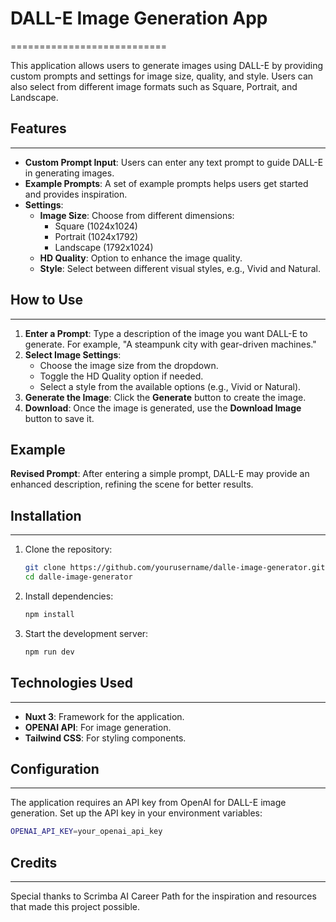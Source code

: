 # DALL-E Image Generation App
===========================

This application allows users to generate images using DALL-E by providing custom prompts and settings for image size, quality, and style. Users can also select from different image formats such as Square, Portrait, and Landscape.

## Features
--------

-   **Custom Prompt Input**: Users can enter any text prompt to guide DALL-E in generating images.
-   **Example Prompts**: A set of example prompts helps users get started and provides inspiration.
-   **Settings**:
    -   **Image Size**: Choose from different dimensions:
        -   Square (1024x1024)
        -   Portrait (1024x1792)
        -   Landscape (1792x1024)
    -   **HD Quality**: Option to enhance the image quality.
    -   **Style**: Select between different visual styles, e.g., Vivid and Natural.

## How to Use
----------

1.  **Enter a Prompt**: Type a description of the image you want DALL-E to generate. For example, "A steampunk city with gear-driven machines."
2.  **Select Image Settings**:
    -   Choose the image size from the dropdown.
    -   Toggle the HD Quality option if needed.
    -   Select a style from the available options (e.g., Vivid or Natural).
3.  **Generate the Image**: Click the **Generate** button to create the image.
4.  **Download**: Once the image is generated, use the **Download Image** button to save it.

Example
-------

**Revised Prompt**: After entering a simple prompt, DALL-E may provide an enhanced description, refining the scene for better results.

## Installation
------------

1.  Clone the repository:

    ```bash
    git clone https://github.com/yourusername/dalle-image-generator.git
    cd dalle-image-generator
    ```

2.  Install dependencies:

    ```bash
    npm install
    ```

3.  Start the development server:

    ```bash
    npm run dev
    ```

## Technologies Used
-----------------

-   **Nuxt 3**: Framework for the application.
-   **OPENAI API**: For image generation.
-   **Tailwind CSS**: For styling components.

## Configuration
-------------

The application requires an API key from OpenAI for DALL-E image generation. Set up the API key in your environment variables:

```bash
OPENAI_API_KEY=your_openai_api_key
```

## Credits
------------

Special thanks to Scrimba AI Career Path for the inspiration and resources that made this project possible.
